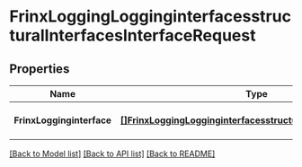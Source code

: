 # FrinxLoggingLogginginterfacesstructuralInterfacesInterfaceRequest

## Properties
Name | Type | Description | Notes
------------ | ------------- | ------------- | -------------
**FrinxLogginginterface** | [**[]FrinxLoggingLogginginterfacesstructuralInterfacesInterface**](frinx.logging.logginginterfacesstructural.interfaces.Interface.md) |  | [optional] [default to null]

[[Back to Model list]](../README.md#documentation-for-models) [[Back to API list]](../README.md#documentation-for-api-endpoints) [[Back to README]](../README.md)


